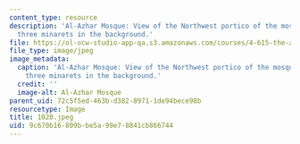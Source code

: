 ```yaml
---
content_type: resource
description: 'Al-Azhar Mosque: View of the Northwest portico of the mosque with the
  three minarets in the background.'
file: https://ol-ocw-studio-app-qa.s3.amazonaws.com/courses/4-615-the-architecture-of-cairo-spring-2002/9c670b16809bbe5a99e78841cb866744_1020.jpeg
file_type: image/jpeg
image_metadata:
  caption: 'Al-Azhar Mosque: View of the Northwest portico of the mosque with the
    three minarets in the background.'
  credit: ''
  image-alt: Al-Azhar Mosque
parent_uid: 72c5f5ed-463b-d382-8971-1de94bece98b
resourcetype: Image
title: 1020.jpeg
uid: 9c670b16-809b-be5a-99e7-8841cb866744
---
```

